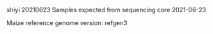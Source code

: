 shiyi
20210623
Samples expected from sequencing core 2021-06-23


Maize reference genome version: refgen3
